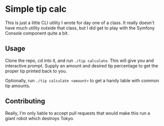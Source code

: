 # Simple tip calc

This is just a little CLI utility I wrote for day one of a class. It really 
doesn't have much utility outside that class, but I did
get to play with the Symfony Console component quite a bit. 

## Usage 

Clone the repo, cd into it, and run `./tip calculate`. This will give you
and interactive prompt. Supply an amount and desired tip percentage to get the proper
tip printed back to you.

Optionally, run `./tip calculate <amount>` to get a handy table with common tip amounts.

## Contributing

Really, I'm only liable to accept pull requests that would make this run a giant robot
which destroys Tokyo.
